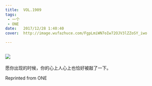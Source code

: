 ```yaml
---
title:	VOL.1909
tags:
 - 一个
 - ONE
date:	2017/12/28 1:40:40
cover:	http://image.wufazhuce.com/FgpLmiWN7oIw72OJV3lZZoSY_iwo

---
```

![](http://image.wufazhuce.com/FgpLmiWN7oIw72OJV3lZZoSY_iwo)
---

愿你出现的时候，你的心上人心上也恰好被敲了一下。
 
Reprinted from ONE
